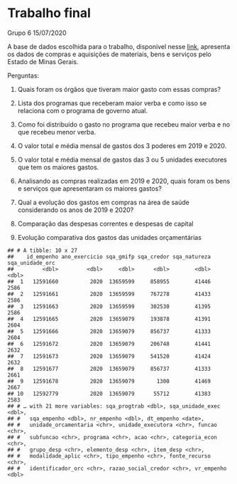 Trabalho final
================
Grupo 6
15/07/2020

A base de dados escolhida para o trabalho, disponível nesse
[link](http://www.transparencia.dadosabertos.mg.gov.br/dataset/compras-contratos-do-estado-de-minas-gerais),
apresenta os dados de compras e aquisições de materiais, bens e serviços
pelo Estado de Minas Gerais.

Perguntas:

1)  Quais foram os órgãos que tiveram maior gasto com essas compras?

2)  Lista dos programas que receberam maior verba e como isso se
    relaciona com o programa de governo atual.

3)  Como foi distribuído o gasto no programa que recebeu maior verba e
    no que recebeu menor verba.

4)  O valor total e média mensal de gastos dos 3 poderes em 2019 e 2020.

5)  O valor total e média mensal de gastos das 3 ou 5 unidades
    executores que tem os maiores gastos.

6)  Analisando as compras realizadas em 2019 e 2020, quais foram os bens
    e serviços que apresentaram os maiores gastos?

7)  Qual a evolução dos gastos em compras na área de saúde considerando
    os anos de 2019 e 2020?

8)  Comparação das despesas correntes e despesas de capital

9)  Evolução comparativa dos gastos das unidades orçamentárias

<!-- end list -->

    ## # A tibble: 10 x 27
    ##    id_empenho ano_exercicio sqa_gmifp sqa_credor sqa_natureza sqa_unidade_orc
    ##         <dbl>         <dbl>     <dbl>      <dbl>        <dbl>           <dbl>
    ##  1   12591660          2020  13659599     858955        41446            2586
    ##  2   12591661          2020  13659599     767278        41433            2586
    ##  3   12591663          2020  13659599     302530        41395            2586
    ##  4   12591665          2020  13659079     193878        41391            2604
    ##  5   12591666          2020  13659079     856737        41333            2604
    ##  6   12591672          2020  13659079     206748        41441            2632
    ##  7   12591673          2020  13659079     541520        41424            2632
    ##  8   12591677          2020  13659079     856737        41333            2661
    ##  9   12591678          2020  13659079       1300        41469            2667
    ## 10   12592779          2020  13659079      55712        41383            2583
    ## # … with 21 more variables: sqa_progtrab <dbl>, sqa_unidade_exec <dbl>,
    ## #   sqa_empenho <dbl>, nr_empenho <dbl>, dt_empenho <date>,
    ## #   unidade_orcamentaria <chr>, unidade_executora <chr>, funcao <chr>,
    ## #   subfuncao <chr>, programa <chr>, acao <chr>, categoria_econ <chr>,
    ## #   grupo_desp <chr>, elemento_desp <chr>, item_desp <chr>,
    ## #   modalidade_aplic <chr>, tipo_empenho <chr>, fonte_recurso <chr>,
    ## #   identificador_orc <chr>, razao_social_credor <chr>, vr_empenho <dbl>
